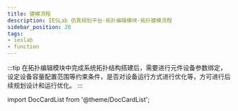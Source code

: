 ```yaml
---
title: 建模流程
description: IESLab 仿真规划平台-拓扑编辑模块-拓扑建模流程
sidebar_position: 20
tags:
- ieslab
- function
---
```


:::tip
在拓扑编辑模块中完成系统拓扑结构搭建后，需要进行元件设备参数绑定，设定设备容量配置范围等约束条件，是否对设备运行方式进行优化等，方可进行后续规划设计和运行优化。
:::


import DocCardList from '@theme/DocCardList';

<DocCardList />